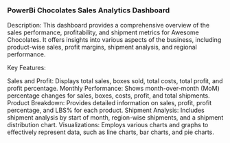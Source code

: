### PowerBi Chocolates Sales Analytics Dashboard
Description:
This dashboard provides a comprehensive overview of the sales performance, profitability, and shipment metrics for Awesome Chocolates. It offers insights into various aspects of the business, including product-wise sales, profit margins, shipment analysis, and regional performance.

Key Features:

Sales and Profit: Displays total sales, boxes sold, total costs, total profit, and profit percentage.
Monthly Performance: Shows month-over-month (MoM) percentage changes for sales, boxes, costs, profit, and total shipments.
Product Breakdown: Provides detailed information on sales, profit, profit percentage, and LBS% for each product.
Shipment Analysis: Includes shipment analysis by start of month, region-wise shipments, and a shipment distribution chart.
Visualizations: Employs various charts and graphs to effectively represent data, such as line charts, bar charts, and pie charts.
